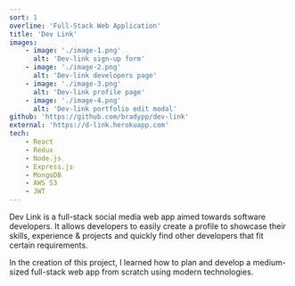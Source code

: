 ```yaml
---
sort: 1
overline: 'Full-Stack Web Application'
title: 'Dev Link'
images:
    - image: './image-1.png'
      alt: 'Dev-link sign-up form'
    - image: './image-2.png'
      alt: 'Dev-link developers page'
    - image: './image-3.png'
      alt: 'Dev-link profile page'
    - image: './image-4.png'
      alt: 'Dev-link portfolio edit modal'
github: 'https://github.com/bradypp/dev-link'
external: 'https://d-link.herokuapp.com'
tech:
    - React
    - Redux
    - Node.js
    - Express.js
    - MongoDB
    - AWS S3
    - JWT
---
```


Dev Link is a full-stack social media web app aimed towards software developers. It allows developers to easily create a profile to showcase their skills, experience & projects and quickly find other developers that fit certain requirements.

In the creation of this project, I learned how to plan and develop a medium-sized full-stack web app from scratch using modern technologies.
